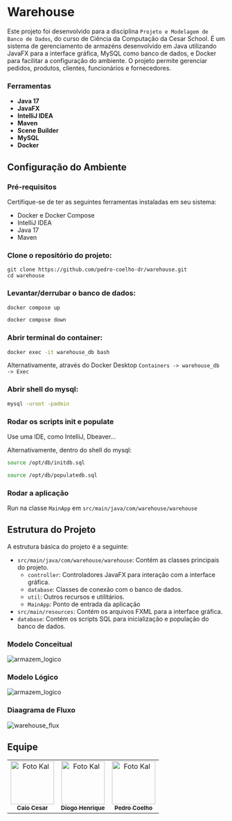 
# Warehouse
Este projeto foi desenvolvido para a disciplina `Projeto e Modelagem de Banco de Dados`, do curso de Ciência da Computação da Cesar School. É um sistema de gerenciamento de armazéns desenvolvido em Java utilizando JavaFX para a interface gráfica, MySQL como banco de dados, e Docker para facilitar a configuração do ambiente. O projeto permite gerenciar pedidos, produtos, clientes, funcionários e fornecedores.

### Ferramentas
- **Java 17**
- **JavaFX**
- **IntelliJ IDEA**
- **Maven**
- **Scene Builder**
- **MySQL**
- **Docker**

## Configuração do Ambiente

### Pré-requisitos

Certifique-se de ter as seguintes ferramentas instaladas em seu sistema:

- Docker e Docker Compose
- IntelliJ IDEA
- Java 17
- Maven

### Clone o repositório do projeto:

    git clone https://github.com/pedro-coelho-dr/warehouse.git
    cd warehouse

### Levantar/derrubar o banco de dados:
```bash
docker compose up
```
```bash
docker compose down
```
### Abrir terminal do container:
```bash
docker exec -it warehouse_db bash
```
Alternativamente, através do Docker Desktop `Containers -> warehouse_db -> Exec`

### Abrir shell do mysql:
```bash
mysql -uroot -padmin
```

### Rodar os scripts init e populate

Use uma IDE, como IntelliJ, Dbeaver...

Alternativamente, dentro do shell do mysql:
```bash
source /opt/db/initdb.sql
```
```bash
source /opt/db/populatedb.sql
```

### Rodar a aplicação
Run na classe `MainApp` em `src/main/java/com/warehouse/warehouse`

## Estrutura do Projeto

A estrutura básica do projeto é a seguinte:

- `src/main/java/com/warehouse/warehouse`: Contém as classes principais do projeto.
  - `controller`: Controladores JavaFX para interação com a interface gráfica.
  - `database`: Classes de conexão com o banco de dados.
  - `util`: Outros recursos e utilitários.
  - `MainApp`: Ponto de entrada da aplicação
- `src/main/resources`: Contém os arquivos FXML para a interface gráfica.
- `database`: Contém os scripts SQL para inicialização e população do banco de dados.

### Modelo Conceitual
![armazem_logico](https://github.com/pedro-coelho-dr/warehouse/assets/111138996/4a6b539f-f7eb-4ae1-88f1-bcd640b3e559)

### Modelo Lógico
![armazem_logico](https://github.com/pedro-coelho-dr/warehouse/assets/111138996/638d13d8-abf1-47b9-9a5f-f1382dfe83dc)

### Diaagrama de Fluxo
![warehouse_flux](https://github.com/pedro-coelho-dr/warehouse/assets/111138996/b9791bdc-606c-4a5f-bd7c-2f3ceae17399)

## Equipe
<table>
  <tr>
    <td align="center">
      <a href="https://github.com/Kal-0">
        <img src="https://avatars.githubusercontent.com/u/106926790?s=400&u=d51d91a8d447afbb4a9d0be21d664b82d7091fc5&v=4" width="100px;" alt="Foto Kal"/><br>
        <sub>
          <b>Caio Cesar</b>
        </sub>
      </a>
    </td>
          <td align="center">
      <a href="https://github.com/DiogoHMC">
        <img src="https://avatars.githubusercontent.com/u/116087739?s=400&u=7b127b8ccdb42826d3ab422ea188bc3e0c6f5c23&v=4" width="100px;" alt="Foto Kal"/><br>
        <sub>
          <b>Diogo Henrique</b>
        </sub>
      </a>
    </td>
          <td align="center">
      <a href="https://github.com/pedro-coelho-dr">
        <img src="https://avatars.githubusercontent.com/u/111138996?v=4" width="100px;" alt="Foto Kal"/><br>
        <sub>
          <b>Pedro Coelho</b>
        </sub>
      </a>
    </td>
  </table>
